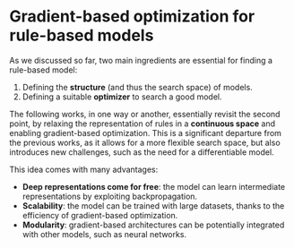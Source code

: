# Gradient-based optimization for rule-based models

As we discussed so far, two main ingredients are essential for finding a rule-based model:

1. Defining the **structure** (and thus the search space) of models.
2. Defining a suitable **optimizer** to search a good model.

The following works, in one way or another, essentially revisit the second point, by relaxing the representation of rules in a **continuous space** and enabling gradient-based optimization. This is a significant departure from the previous works, as it allows for a more flexible search space, but also introduces new challenges, such as the need for a differentiable model.

This idea comes with many advantages:
* **Deep representations come for free**: the model can learn intermediate representations by exploiting backpropagation.
* **Scalability**: the model can be trained with large datasets, thanks to the efficiency of gradient-based optimization.
* **Modularity**: gradient-based architectures can be potentially integrated with other models, such as neural networks.